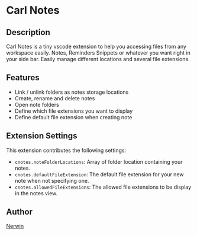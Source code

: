 # Carl Notes
## Description

Carl Notes is a tiny vscode extension to help you accessing files from any workspace easily.
Notes, Reminders Snippets or whatever you want right in your side bar.
Easily manage different locations and several file extensions.

## Features

- Link / unlink folders as notes storage locations
- Create, rename and delete notes
- Open note folders
- Define which file extensions you want to display
- Define default file extension when creating note

## Extension Settings

This extension contributes the following settings:

* `cnotes.noteFolderLocations`: Array of folder location containing your notes. 
* `cnotes.defaultFileExtension`: The default file extension for your new note when not specifying one.
* `cnotes.allowedFileExtensions`: The allowed file extensions to be display in the notes view.

## Author

[Nerwin](https://github.com/Nerwin)
